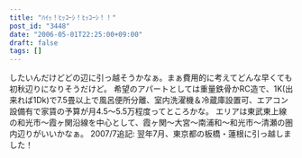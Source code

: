 ```yaml
---
title: "ﾊｲｯ！ﾋｯｺｰｼ！ﾋｯｺｰｼ！！"
post_id: "3448"
date: "2006-05-01T22:25:00+09:00"
draft: false
tags: []
---
```



したいんだけどどの辺に引っ越そうかなぁ。まぁ費用的に考えてどんな早くても初秋辺りになりそうだけど。 希望のアパートとしては重量鉄骨かRC造で、1K(出来れば1Dk)で7.5畳以上で風呂便所分離、室内洗濯機＆冷蔵庫設置可、エアコン設備有で家賃の予算が月4.5～5.5万程度ってところかな。 エリアは東武東上線の和光市～霞ヶ関沿線を中心として、霞ヶ関～大宮～南浦和～和光市～清瀬の圏内辺りがいいかなぁ。  2007/7追記: 翌年7月、東京都の板橋・蓮根に引っ越しました！
